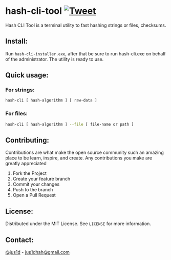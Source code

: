 # hash-cli-tool [![Tweet](https://img.shields.io/twitter/url/http/shields.io.svg?style=social)](https://twitter.com/intent/tweet?text=Compare%20the%20checksum%20and%20hash%20your%20data%20directly%20from%20Terminal%20in%20moments%20with%20hash-cli-tool:%20&url=https://github.com/jus1d/hash-cli&via=thejus1d&hashtags=hash,clitool,hashtool,hashcli)

Hash CLI Tool is a terminal utility to fast hashing strings or files, checksums. 

## Install:
Run `hash-cli-installer.exe`, after that be sure to run hash-cli.exe on behalf of the administrator.
The utility is ready to use.

## Quick usage:
### For strings:
```bash
hash-cli [ hash-algorithm ] [ raw-data ]
```
### For files:
```bash
hash-cli [ hash-algorithm ] --file [ file-name or path ]
```

## Contributing:
Contributions are what make the open source community such an amazing place to be learn, inspire, and create. Any contributions you make are greatly appreciated
1. Fork the Project
2. Create your feature branch
3. Commit your changes
4. Push to the branch
5. Open a Pull Request

## License:
Distributed under the MIT License. See `LICENSE` for more information.

## Contact:
[@jus1d](https://twitter.com/thejus1d) - jus1dhah@gmail.com
